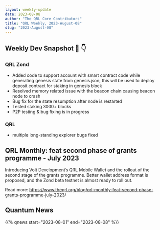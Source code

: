 ```yaml
---
layout: weekly-update
date: 2023-08-08
author: "The QRL Core Contributors"
title: "QRL Weekly, 2023-August-08"
slug: "2023-August-08"
---
```


## Weekly Dev Snapshot 📸 👇

### QRL Zond

- Added code to support account with smart contract code while generating genesis state from genesis.json, this will be used to deploy deposit contract for staking in genesis block
- Resolved memory related issue with the beacon chain causing beacon node to crash
- Bug fix for the state resumption after node is restarted
- Tested staking 3000+ blocks
- P2P testing & bug fixing is in progress

### QRL

- multiple long-standing explorer bugs fixed

<!--more-->

## QRL Monthly: feat second phase of grants programme - July 2023

Introducing Volt Development’s QRL Mobile Wallet and the rollout of the second stage of the grants programme. Better wallet address format is proposed, and the Zond beta testnet is almost ready to roll out.

Read more: https://www.theqrl.org/blog/qrl-monthly-feat-second-phase-grants-programme-july-2023/

## Quantum News

{{% qnews start="2023-08-01" end="2023-08-08" %}}
